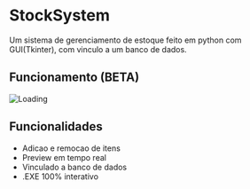 
# StockSystem

Um sistema de gerenciamento de estoque feito em python com GUI(Tkinter), com vinculo a um banco de dados.

## Funcionamento (BETA)
![Loading](./2025-08-25_22-18-52.gif)



## Funcionalidades

- Adicao e remocao de itens 
- Preview em tempo real
- Vinculado a banco de dados
- .EXE 100% interativo

